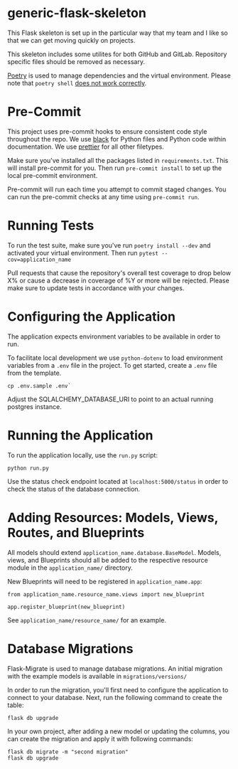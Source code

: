 # generic-flask-skeleton

This Flask skeleton is set up in the particular way that my team and I like so that we can get moving quickly on projects.

This skeleton includes some utilites for both GitHub and GitLab. Repository specific files should be removed as necessary.

[Poetry](https://poetry.eustace.io) is used to manage dependencies and the virtual environment. 
Please note that `poetry shell` [does not work correctly](https://github.com/sdispater/poetry/issues/571).

# Pre-Commit

This project uses pre-commit hooks to ensure consistent code style throughout the repo. We use
[black](https://github.com/ambv/black) for Python files and Python code within documentation. We use
[prettier](https://github.com/prettier/prettier) for all other filetypes.

Make sure you've installed all the packages listed in `requirements.txt`.
This will install pre-commit for you. Then run `pre-commit install` to set up the local pre-commit environment.

Pre-commit will run each time you attempt to commit staged changes. You can run the pre-commit checks at any time
using `pre-commit run`.

# Running Tests

To run the test suite, make sure you've run `poetry install --dev` and activated your virtual environment. Then run `pytest --cov=application_name`

Pull requests that cause the repository's overall test coverage to drop below X% or cause a decrease in coverage of %Y
or more will be rejected. Please make sure to update tests in accordance with your changes.

# Configuring the Application

The application expects environment variables to be available in order to run.

To facilitate local development we use `python-dotenv` to load environment variables from a `.env` file in the project. To get started, create a `.env` file from the template.

```
cp .env.sample .env`
```

Adjust the SQLALCHEMY\_DATABASE\_URI to point to an actual running postgres instance.

# Running the Application

To run the application locally, use the `run.py` script:

```
python run.py
```

Use the status check endpoint located at `localhost:5000/status` in order to check the status of the database connection.

# Adding Resources: Models, Views, Routes, and Blueprints

All models should extend `application_name.database.BaseModel`. Models, views, and Blueprints should all be added to the respective resource module in the `application_name/` directory.

New Blueprints will need to be registered in `application_name.app`:

```
from application_name.resource_name.views import new_blueprint

app.register_blueprint(new_blueprint)
```

See `application_name/resource_name/` for an example.

# Database Migrations

Flask-Migrate is used to manage database migrations. An initial migration with the example models is available in `migrations/versions/`

In order to run the migration, you'll first need to configure the application to connect to your database. Next, run the following command to create the table:

```
flask db upgrade
```

In your own project, after adding a new model or updating the columns, you can create the migration and apply it with following commands:

```
flask db migrate -m "second migration"
flask db upgrade
```
